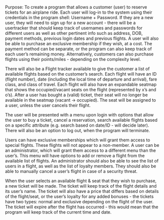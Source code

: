 Purpose: To create a program that allows a customer (user) to reserve tickets for an airplane ride. Each user will log-in to the system using their credentials in the program shell: Username + Password. If they are a new user, they will need to sign up for a new account - there will be a usertracker that should keep track of usernames and passwords for different users as well as other pertinent info such as address, DOB, payment methods, previous login dates and previous flights. A user will also be able to purchase an exclusive membership if they wish, at a cost.
The payment method can be separate, or the program can also keep track of each user’s remaining money. Alternatively, customers can also purchase flights using their points/miles - depending on the complexity level.

There will also be a Flight tracker available to give the customer a list of available flights based on the customer’s search. Each flight will have an ID (flight number), date (including the local time of departure and arrival), fare class, and class of travel. Each flight will also have an expandable seatmap that shows the occupied/vacant seats on the flight (represented by x’s and o’s). After a user has bought a (valid) ticket, their seat will no longer be available in the seatmap (vacant → occupied). The seat will be assigned to a user, unless the user cancels their flight.

The user will be presented with a menu upon login with options that allow the user to buy a ticket, cancel a reservation, search available flights based on a specific attribute (e.g. search based on date/ID - will decide later). There will also be an option to log out, when the program will terminate.

Users can have exclusive memberships which will grant them access to special flights. These flights will not appear to a non-member. A user can be an administrator, which will grant them access to a different menu than the user’s. This menu will have options to add or remove a flight from the available list of flights. An administrator should also be able to see the list of users in a flight, as well as the list of loyalty members. They should also be able to manually cancel a user’s flight in case of a security threat.

When the user selects an available flight & seat that they wish to purchase, a new ticket will be made. The ticket will keep track of the flight details and its user’s name. The ticket will also have a price that differs based on details of the flight/seat, or the user’s loyalty for any added bonuses - the tickets have two types: normal and exclusive depending on the flight of the user. The ticket will expire after the flight has occurred - this would mean that the program will keep track of the current time and date.